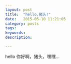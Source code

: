 ```yaml
---
layout: post
title:  "hello,猪头!"
date:   2015-05-10 11:21:05
category: posts
tags:
keywords:
description:

---
```


hello 你好啊，猪头，嘿嘿...
